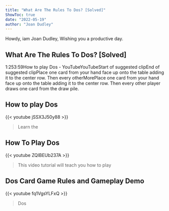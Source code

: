 ```yaml
---
title: "What Are The Rules To Dos? [Solved]"
ShowToc: true 
date: "2022-05-19"
author: "Joan Dudley" 
---
```


Howdy, iam Joan Dudley, Wishing you a productive day.
## What Are The Rules To Dos? [Solved]
1:253:59How to play Dos - YouTubeYouTubeStart of suggested clipEnd of suggested clipPlace one card from your hand face up onto the table adding it to the center row. Then every otherMorePlace one card from your hand face up onto the table adding it to the center row. Then every other player draws one card from the draw pile.

## How to play Dos
{{< youtube jSSX3J50y88 >}}
>Learn the 

## How To Play Dos
{{< youtube ZQIBEUb237A >}}
>This video tutorial will teach you how to play 

## Dos Card Game Rules and Gameplay Demo
{{< youtube fq1VgsYLFxQ >}}
>Dos

